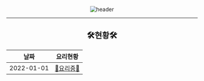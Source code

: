 <div align=center>

![header](https://capsule-render.vercel.app/api?type=soft&color=timeAuto&height=150&section=header&text=Cooking&fontSize=60&animation=twinkling&fontAlignY=38&desc=알고리즘을%20요리하자!&descAlignY=70)

---

<!-- 🍳요리 완료🍳 -->
<!-- 👩‍🍳요리중👨‍🍳 -->

## 🛠현황🛠

|    날짜    |          요리현황          |
| :--------: | :------------------------: |
| 2022-01-01 | [🍳요리중🍳](./2022-01-01) |

</div>

